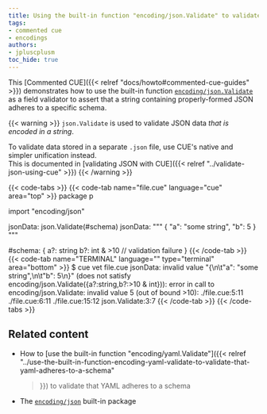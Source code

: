 ```yaml
---
title: Using the built-in function "encoding/json.Validate" to validate that JSON adheres to a schema
tags:
- commented cue
- encodings
authors:
- jpluscplusm
toc_hide: true
---
```


This [Commented CUE]({{< relref "docs/howto#commented-cue-guides" >}})
demonstrates how to use the built-in function
[`encoding/json.Validate`](https://pkg.go.dev/cuelang.org/go/pkg/encoding/json#Validate)
as a field validator to assert that a string containing properly-formed JSON
adheres to a specific schema.

{{< warning >}}
`json.Validate` is used to validate JSON data *that is encoded in a string*.

To validate data stored in a separate `.json` file, use CUE's native and
simpler unification instead.\
This is documented in
[validating JSON with CUE]({{< relref "../validate-json-using-cue" >}})
{{< /warning >}}

{{< code-tabs >}}
{{< code-tab name="file.cue" language="cue"  area="top" >}}
package p

import "encoding/json"

jsonData: json.Validate(#schema)
jsonData: """
	{
		"a": "some string",
		"b": 5
	}
	"""

#schema: {
	a?: string
	b?: int & >10 // validation failure
}
{{< /code-tab >}}
{{< code-tab name="TERMINAL" language="" type="terminal" area="bottom" >}}
$ cue vet file.cue
jsonData: invalid value "{\n\t\"a\": \"some string\",\n\t\"b\": 5\n}" (does not satisfy encoding/json.Validate({a?:string,b?:>10 & int})): error in call to encoding/json.Validate: invalid value 5 (out of bound >10):
    ./file.cue:5:11
    ./file.cue:6:11
    ./file.cue:15:12
    json.Validate:3:7
{{< /code-tab >}}
{{< /code-tabs >}}

## Related content

- How to [use the built-in function "encoding/yaml.Validate"]({{< relref
    "../use-the-built-in-function-encoding-yaml-validate-to-validate-that-yaml-adheres-to-a-schema"
  >}}) to validate that YAML adheres to a schema
- The [`encoding/json`](https://pkg.go.dev/cuelang.org/go/pkg/encoding/json)
  built-in package
